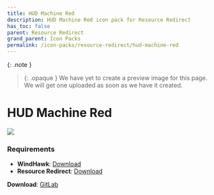 ```yaml
---
title: HUD Machine Red
description: HUD Machine Red icon pack for Resource Redirect
has_toc: false
parent: Resource Redirect
grand_parent: Icon Packs
permalink: /icon-packs/resource-redirect/hud-machine-red
---
```


{: .note }
> {: .opaque }
> We have yet to create a preview image for this page.  
> We will get one uploaded as soon as we have it created.

HUD Machine Red
===========================

![][Preview]

### Requirements

*   **WindHawk**: [Download][WindHawk]
*   **Resource Redirect**: [Download][ResourceRedirect]


**Download**: [GitLab][GitLab]

<!-- ///////////////////////////////////////////////////////////////////////////////////////////////////////////////////////////////////////////////////// -->

[Preview]: https://gitlab.com/the-back-room/resource-redirect/-/tree/main/icon-packs/HUD-Machine-Red/Extras/Preview.bmp 

[GitLab]: https://gitlab.com/the-back-room/resource-redirect/-/tree/main/icon-packs/HUD-Machine-Red

[WindHawk]: https://windhawk.net/
[ResourceRedirect]: https://windhawk.net/mods/icon-resource-redirect

<!-- ///////////////////////////////////////////////////////////////////////////////////////////////////////////////////////////////////////////////////// -->
